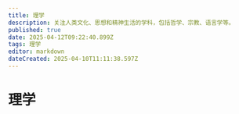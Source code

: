```yaml
---
title: 理学
description: 关注人类文化、思想和精神生活的学科，包括哲学、宗教、语言学等。
published: true
date: 2025-04-12T09:22:40.899Z
tags: 理学
editor: markdown
dateCreated: 2025-04-10T11:11:38.597Z
---
```


# 理学